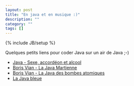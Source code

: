 ```yaml
---
layout: post
title: "En java et en musique :)"
description: ""
category: ""
tags: []
---
```

{% include JB/setup %}

Quelques petits liens pour coder Java sur un air de Java ;-)

* [Java - Sexe, accordéon et alcool](http://www.radioblogclub.com/open/138797/JAVA%20-%20Sexe%20accordeon%20et%20alcool)
* [Boris Vian - La Java Martienne](http://www.radioblogclub.com/open/136944/La%20Java%20Martienne)
* [Boris Vian - La Java des bombes atomiques](http://www.radioblogclub.com/open/132692/%28fr%29%20Boris%20Vian%20-%20La%20java%20des%20bombes%20atomiques)
* [La Java bleue](http://www.radioblogclub.com/open/62271/frehel%20la%20java%20bleue%20)